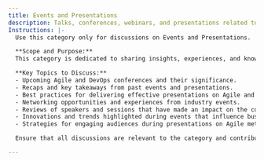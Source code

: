 ```yaml
---
title: Events and Presentations
description: Talks, conferences, webinars, and presentations related to Agile, DevOps, and software engineering.
Instructions: |-
  Use this category only for discussions on Events and Presentations.

  **Scope and Purpose:**  
  This category is dedicated to sharing insights, experiences, and knowledge related to events and presentations within the realms of Agile methodologies, DevOps practices, and business agility. It serves as a platform for professionals to discuss conferences, workshops, webinars, and other relevant gatherings that contribute to the advancement of these fields.

  **Key Topics to Discuss:**
  - Upcoming Agile and DevOps conferences and their significance.
  - Recaps and key takeaways from past events and presentations.
  - Best practices for delivering effective presentations on Agile and DevOps topics.
  - Networking opportunities and experiences from industry events.
  - Reviews of speakers and sessions that have made an impact on the community.
  - Innovations and trends highlighted during events that influence business agility.
  - Strategies for engaging audiences during presentations on Agile methodologies.

  Ensure that all discussions are relevant to the category and contribute to the collective understanding of Agile, DevOps, and business agility within the professional community.

---
```


